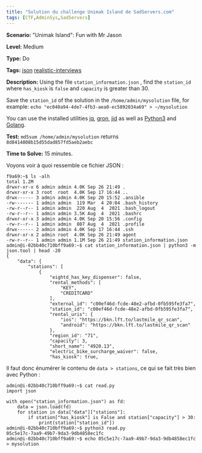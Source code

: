```yaml
---
title: "Solution du challenge Unimak Island de SadServers.com"
tags: [CTF,AdminSys,SadServers]
---
```


**Scenario:** "Unimak Island": Fun with Mr Jason

**Level:** Medium

**Type:** Do

**Tags:** [json](https://sadservers.com/tag/json)   [realistic-interviews](https://sadservers.com/tag/realistic-interviews)  

**Description:** Using the file `station_information.json` , find the `station_id` where `has_kiosk` is `false` and `capacity` is greater than 30.

Save the `station_id` of the solution in the `/home/admin/mysolution` file, for example: `echo "ec040a94-4de7-4fb3-aea0-ec5892034a69" > ~/mysolution`

You can use the installed utilities [jq](https://jqlang.github.io/jq/), [gron](https://github.com/tomnomnom/gron), [jid](https://github.com/simeji/jid) as well as [Python3](https://docs.python.org/3/library/json.html) and [Golang](https://gobyexample.com/json).

**Test:** `md5sum /home/admin/mysolution` returns `8d8414808b15d55dad857fd5aeb2aebc`

**Time to Solve:** 15 minutes.

Voyons voir à quoi ressemble ce fichier JSON :

```console
f9a69:~$ ls -alh
total 1.2M
drwxr-xr-x 6 admin admin 4.0K Sep 26 21:49 .
drwxr-xr-x 3 root  root  4.0K Sep 17 16:44 ..
drwx------ 3 admin admin 4.0K Sep 20 15:52 .ansible
-rw------- 1 admin admin  119 Mar  4 20:04 .bash_history
-rw-r--r-- 1 admin admin  220 Aug  4  2021 .bash_logout
-rw-r--r-- 1 admin admin 3.5K Aug  4  2021 .bashrc
drwxr-xr-x 3 admin admin 4.0K Sep 20 15:56 .config
-rw-r--r-- 1 admin admin  807 Aug  4  2021 .profile
drwx------ 2 admin admin 4.0K Sep 17 16:44 .ssh
drwxr-xr-x 2 admin root  4.0K Sep 26 21:49 agent
-rw-r--r-- 1 admin admin 1.1M Sep 26 21:49 station_information.json
admin@i-02bb40c710bff9a69:~$ cat station_information.json | python3 -m json.tool | head -20
{
    "data": {
        "stations": [
            {
                "eightd_has_key_dispenser": false,
                "rental_methods": [
                    "KEY",
                    "CREDITCARD"
                ],
                "external_id": "c00ef46d-fcde-48e2-afbd-0fb595fe3fa7",
                "station_id": "c00ef46d-fcde-48e2-afbd-0fb595fe3fa7",
                "rental_uris": {
                    "ios": "https://bkn.lft.to/lastmile_qr_scan",
                    "android": "https://bkn.lft.to/lastmile_qr_scan"
                },
                "region_id": "71",
                "capacity": 3,
                "short_name": "4920.13",
                "electric_bike_surcharge_waiver": false,
                "has_kiosk": true,
```

Il faut donc énumérer le contenu de `data > stations`, ce qui se fait très bien avec Python :

```console
admin@i-02bb40c710bff9a69:~$ cat read.py 
import json

with open("station_information.json") as fd:
    data = json.load(fd)
    for station in data["data"]["stations"]:
        if station["has_kiosk"] is False and station["capacity"] > 30:
            print(station["station_id"])
admin@i-02bb40c710bff9a69:~$ python3 read.py 
05c5e17c-7aa9-49b7-9da3-9db4858ec1fc
admin@i-02bb40c710bff9a69:~$ echo 05c5e17c-7aa9-49b7-9da3-9db4858ec1fc > mysolution
```
